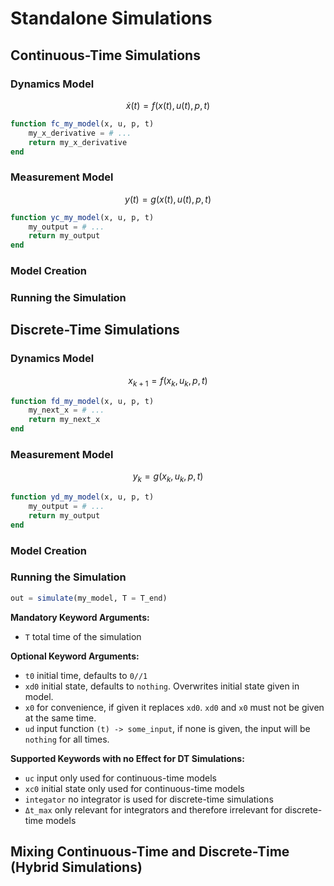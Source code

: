 # Standalone Simulations

## Continuous-Time Simulations

### Dynamics Model

```math
\dot{x}(t) = f(x(t), u(t), p, t)
```

```julia
function fc_my_model(x, u, p, t)
    my_x_derivative = # ...
    return my_x_derivative
end
```

### Measurement Model

```math
y(t) = g(x(t), u(t), p, t)
```

```julia
function yc_my_model(x, u, p, t)
    my_output = # ...
    return my_output
end
```

### Model Creation

### Running the Simulation

## Discrete-Time Simulations

### Dynamics Model

```math
x_{k+1} = f(x_k, u_k, p, t)
```

```julia
function fd_my_model(x, u, p, t)
    my_next_x = # ...
    return my_next_x
end
```

### Measurement Model

```math
y_k = g(x_k, u_k, p, t)
```

```julia
function yd_my_model(x, u, p, t)
    my_output = # ...
    return my_output
end
```

### Model Creation

### Running the Simulation

```julia
out = simulate(my_model, T = T_end)
```

__Mandatory Keyword Arguments:__

* `T` total time of the simulation

__Optional Keyword Arguments:__

* `t0` initial time, defaults to `0//1`
* `xd0` initial state, defaults to `nothing`. Overwrites initial state given in model.
* `x0` for convenience, if given it replaces `xd0`. `xd0` and `x0` must not be given at the same time.
* `ud` input function  `(t) -> some_input`, if none is given, the input will be `nothing` for all times.

__Supported Keywords with no Effect for DT Simulations:__

* `uc` input only used for continuous-time models
* `xc0` initial state only used for continuous-time models
* `integator` no integrator is used for discrete-time simulations
* `Δt_max` only relevant for integrators and therefore irrelevant for discrete-time models

## Mixing Continuous-Time and Discrete-Time (Hybrid Simulations)
